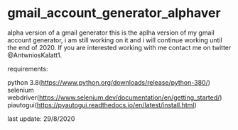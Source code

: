 # gmail_account_generator_alphaver
alpha version of a gmail generator
 this is the aplha version of my gmail account generator, i am still working on it and i will continue working until the end of 2020. If you are interested working with me contact me on twitter @AntwniosKalatt1. 

requirements:

python 3.8(https://www.python.org/downloads/release/python-380/)
selenium webdriver(https://www.selenium.dev/documentation/en/getting_started/)
piautogui(https://pyautogui.readthedocs.io/en/latest/install.html)
       
last update: 29/8/2020

